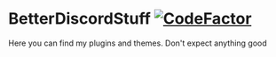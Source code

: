 # BetterDiscordStuff [![CodeFactor](https://www.codefactor.io/repository/github/hypeddomi/betterdiscordstuff/badge)](https://www.codefactor.io/repository/github/hypeddomi/betterdiscordstuff)
Here you can find my plugins and themes. Don't expect anything good
